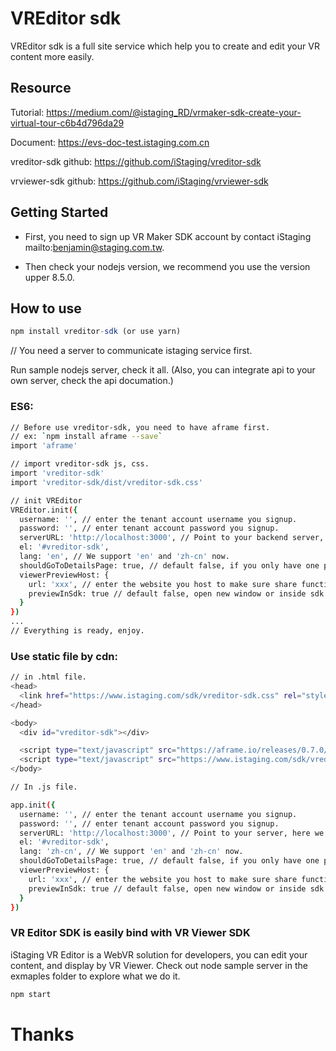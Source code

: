 # VREditor sdk

VREditor sdk is a full site service which help you to create and edit your VR content more easily.

## Resource

Tutorial: https://medium.com/@istaging_RD/vrmaker-sdk-create-your-virtual-tour-c6b4d796da29

Document: https://evs-doc-test.istaging.com.cn

vreditor-sdk github: https://github.com/iStaging/vreditor-sdk

vrviewer-sdk github: https://github.com/iStaging/vrviewer-sdk

## Getting Started

* First, you need to sign up VR Maker SDK account by contact iStaging mailto:benjamin@staging.com.tw.

* Then check your nodejs version, we recommend you use the version upper 8.5.0.

## How to use

```javascript
npm install vreditor-sdk (or use yarn)
```

// You need a server to communicate istaging service first.

Run sample nodejs server, check it all.
(Also, you can integrate api to your own server, check the api documation.)

### ES6:

``` bash
// Before use vreditor-sdk, you need to have aframe first.
// ex: `npm install aframe --save`
import 'aframe'

// import vreditor-sdk js, css.
import 'vreditor-sdk'
import 'vreditor-sdk/dist/vreditor-sdk.css'

// init VREditor
VREditor.init({
  username: '', // enter the tenant account username you signup.
  password: '', // enter tenant account password you signup.
  serverURL: 'http://localhost:3000', // Point to your backend server, here we point to the sample node server.
  el: '#vreditor-sdk',
  lang: 'en', // We support 'en' and 'zh-cn' now.
  shouldGoToDetailsPage: true, // default false, if you only have one panoCollection, it will go to panoCollection detail page automatically.
  viewerPreviewHost: {
    url: 'xxx', // enter the website you host to make sure share function work.
    previewInSdk: true // default false, open new window or inside sdk.
  }
})
...
// Everything is ready, enjoy.
```

### Use static file by cdn:

``` bash
// in .html file.
<head>
  <link href="https://www.istaging.com/sdk/vreditor-sdk.css" rel="stylesheet"></link>
</head>

<body>
  <div id="vreditor-sdk"></div>

  <script type="text/javascript" src="https://aframe.io/releases/0.7.0/aframe.min.js"></script>
  <script type="text/javascript" src="https://www.istaging.com/sdk/vreditor-sdk.js"></script>
</body>
```

``` bash
// In .js file.

app.init({
  username: '', // enter the tenant account username you signup.
  password: '', // enter tenant account password you signup.
  serverURL: 'http://localhost:3000', // Point to your server, here we point to the sample node server.
  el: '#vreditor-sdk',
  lang: 'zh-cn', // We support 'en' and 'zh-cn' now.
  shouldGoToDetailsPage: true, // default false, if you only have one panoCollection, it will go to panoCollection detail page automatically.
  viewerPreviewHost: {
    url: 'xxx', // enter the website you host to make sure share function work.
    previewInSdk: true // default false, open new window or inside sdk.
  }
})
```

### VR Editor SDK is easily bind with VR Viewer SDK
iStaging VR Editor is a WebVR solution for developers, you can edit your content, and display by VR Viewer.
Check out node sample server in the exmaples folder to explore what we do it.

``` bash
npm start
```

# Thanks
